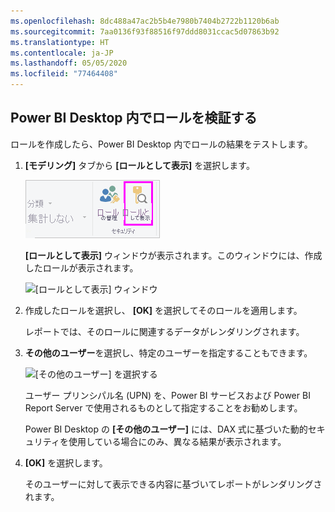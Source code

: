 ```yaml
---
ms.openlocfilehash: 8dc488a47ac2b5b4e7980b7404b2722b1120b6ab
ms.sourcegitcommit: 7aa0136f93f88516f97ddd8031ccac5d07863b92
ms.translationtype: HT
ms.contentlocale: ja-JP
ms.lasthandoff: 05/05/2020
ms.locfileid: "77464408"
---
```

## <a name="validate-the-roles-within-power-bi-desktop"></a>Power BI Desktop 内でロールを検証する
ロールを作成したら、Power BI Desktop 内でロールの結果をテストします。

1. **[モデリング]** タブから **[ロールとして表示]** を選択します。 

    ![[ロールとして表示] を選択する](./media/rls-desktop-view-as-roles/powerbi-desktop-rls-view-as-roles.png)

    **[ロールとして表示]** ウィンドウが表示されます。このウィンドウには、作成したロールが表示されます。

    ![[ロールとして表示] ウィンドウ](./media/rls-desktop-view-as-roles/powerbi-desktop-rls-view-as-roles-dialog.png)

3. 作成したロールを選択し、 **[OK]** を選択してそのロールを適用します。 

   レポートでは、そのロールに関連するデータがレンダリングされます。

4. **その他のユーザー**を選択し、特定のユーザーを指定することもできます。 

    ![[その他のユーザー] を選択する](./media/rls-desktop-view-as-roles/powerbi-desktop-rls-other-user.png)

   ユーザー プリンシパル名 (UPN) を、Power BI サービスおよび Power BI Report Server で使用されるものとして指定することをお勧めします。

   Power BI Desktop の **[その他のユーザー]** には、DAX 式に基づいた動的セキュリティを使用している場合にのみ、異なる結果が表示されます。 

5. **[OK]** を選択します。 

   そのユーザーに対して表示できる内容に基づいてレポートがレンダリングされます。



